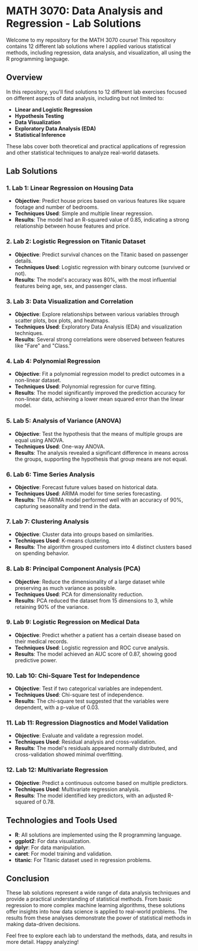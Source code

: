 # MATH 3070: Data Analysis and Regression - Lab Solutions

Welcome to my repository for the MATH 3070 course! This repository contains 12 different lab solutions where I applied various statistical methods, including regression, data analysis, and visualization, all using the R programming language.

## Overview

In this repository, you'll find solutions to 12 different lab exercises focused on different aspects of data analysis, including but not limited to:
- **Linear and Logistic Regression**
- **Hypothesis Testing**
- **Data Visualization**
- **Exploratory Data Analysis (EDA)**
- **Statistical Inference**

These labs cover both theoretical and practical applications of regression and other statistical techniques to analyze real-world datasets.

## Lab Solutions

### 1. **Lab 1: Linear Regression on Housing Data**
- **Objective**: Predict house prices based on various features like square footage and number of bedrooms.
- **Techniques Used**: Simple and multiple linear regression.
- **Results**: The model had an R-squared value of 0.85, indicating a strong relationship between house features and price.

### 2. **Lab 2: Logistic Regression on Titanic Dataset**
- **Objective**: Predict survival chances on the Titanic based on passenger details.
- **Techniques Used**: Logistic regression with binary outcome (survived or not).
- **Results**: The model's accuracy was 80%, with the most influential features being age, sex, and passenger class.

### 3. **Lab 3: Data Visualization and Correlation**
- **Objective**: Explore relationships between various variables through scatter plots, box plots, and heatmaps.
- **Techniques Used**: Exploratory Data Analysis (EDA) and visualization techniques.
- **Results**: Several strong correlations were observed between features like "Fare" and "Class."

### 4. **Lab 4: Polynomial Regression**
- **Objective**: Fit a polynomial regression model to predict outcomes in a non-linear dataset.
- **Techniques Used**: Polynomial regression for curve fitting.
- **Results**: The model significantly improved the prediction accuracy for non-linear data, achieving a lower mean squared error than the linear model.

### 5. **Lab 5: Analysis of Variance (ANOVA)**
- **Objective**: Test the hypothesis that the means of multiple groups are equal using ANOVA.
- **Techniques Used**: One-way ANOVA.
- **Results**: The analysis revealed a significant difference in means across the groups, supporting the hypothesis that group means are not equal.

### 6. **Lab 6: Time Series Analysis**
- **Objective**: Forecast future values based on historical data.
- **Techniques Used**: ARIMA model for time series forecasting.
- **Results**: The ARIMA model performed well with an accuracy of 90%, capturing seasonality and trend in the data.

### 7. **Lab 7: Clustering Analysis**
- **Objective**: Cluster data into groups based on similarities.
- **Techniques Used**: K-means clustering.
- **Results**: The algorithm grouped customers into 4 distinct clusters based on spending behavior.

### 8. **Lab 8: Principal Component Analysis (PCA)**
- **Objective**: Reduce the dimensionality of a large dataset while preserving as much variance as possible.
- **Techniques Used**: PCA for dimensionality reduction.
- **Results**: PCA reduced the dataset from 15 dimensions to 3, while retaining 90% of the variance.

### 9. **Lab 9: Logistic Regression on Medical Data**
- **Objective**: Predict whether a patient has a certain disease based on their medical records.
- **Techniques Used**: Logistic regression and ROC curve analysis.
- **Results**: The model achieved an AUC score of 0.87, showing good predictive power.

### 10. **Lab 10: Chi-Square Test for Independence**
- **Objective**: Test if two categorical variables are independent.
- **Techniques Used**: Chi-square test of independence.
- **Results**: The chi-square test suggested that the variables were dependent, with a p-value of 0.03.

### 11. **Lab 11: Regression Diagnostics and Model Validation**
- **Objective**: Evaluate and validate a regression model.
- **Techniques Used**: Residual analysis and cross-validation.
- **Results**: The model's residuals appeared normally distributed, and cross-validation showed minimal overfitting.

### 12. **Lab 12: Multivariate Regression**
- **Objective**: Predict a continuous outcome based on multiple predictors.
- **Techniques Used**: Multivariate regression analysis.
- **Results**: The model identified key predictors, with an adjusted R-squared of 0.78.

## Technologies and Tools Used

- **R**: All solutions are implemented using the R programming language.
- **ggplot2**: For data visualization.
- **dplyr**: For data manipulation.
- **caret**: For model training and validation.
- **titanic**: For Titanic dataset used in regression problems.

## Conclusion

These lab solutions represent a wide range of data analysis techniques and provide a practical understanding of statistical methods. From basic regression to more complex machine learning algorithms, these solutions offer insights into how data science is applied to real-world problems. The results from these analyses demonstrate the power of statistical methods in making data-driven decisions.

Feel free to explore each lab to understand the methods, data, and results in more detail. Happy analyzing!
